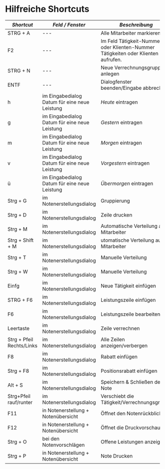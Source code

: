 # Hilfreiche Shortcuts


| *Shortcut*                | *Feld / Fenster*                              | *Beschreibung*                                                                    |
| ------------------------- | --------------------------------------------- | --------------------------------------------------------------------------------- |
| STRG + A                  | ---                                           | Alle Mitarbeiter markieren.                                                       |
| F2                        | ---                                           | Im Feld Tätigkeit-Nummer oder Klienten-Nummer Tätigkeiten oder Klienten aufrufen. |
| STRG + N                  | ---                                           | Neue Verrechnungsgruppe anlegen                                                   |
| ENTF                      | ---                                           | Dialogfenster beenden/Eingabe abbrechen                                           |
| h                         | im Eingabedialog Datum für eine neue Leistung | *Heute* eintragen                                                                 |
| g                         | im Eingabedialog Datum für eine neue Leistung | *Gestern* eintragen                                                               |
| m                         | im Eingabedialog Datum für eine neue Leistung | *Morgen* eintragen                                                                |
| v                         | im Eingabedialog Datum für eine neue Leistung | *Vorgestern* eintragen                                                            |
| ü                         | im Eingabedialog Datum für eine neue Leistung | *Übermorgen* eintragen                                                            |
| Strg + G                  | im Notenerstellungsdialog                     | Gruppierung                                                                       |
| Strg + D                  | im Notenerstellungsdialog                     | Zeile drucken                                                                     |
| Strg + M                  | im Notenerstellungsdialog                     | Automatische Verteilung auf Mitarbeiter                                           |
| Strg + Shift + M          | im Notenerstellungsdialog                     | utomatische Verteilung auf Mitarbeiter                                            |
| Strg + T                  | im Notenerstellungsdialog                     | Manuelle Verteilung                                                               |
| Strg + W                  | im Notenerstellungsdialog                     | Manuelle Verteilung                                                               |
| Einfg                     | im Notenerstellungsdialog                     | Neue Tätigkeit einfügen                                                           |
| STRG + F6                 | im Notenerstellungsdialog                     | Leistungszeile einfügen                                                           |
| F6                        | im Notenerstellungsdialog                     | Leistungszeile bearbeiten                                                         |
| Leertaste                 | im Notenerstellungsdialog                     | Zeile verrechnen                                                                  |
| Strg + Pfeil Rechts/Links | im Notenerstellungsdialog                     | Alle Zeilen anzeigen/verbergen                                                    |
| F8                        | im Notenerstellungsdialog                     | Rabatt einfügen                                                                   |
| Strg + F8                 | im Notenerstellungsdialog                     | Positionsrabatt einfügen                                                          |
| Alt + S                   | im Notenerstellungsdialog                     | Speichern & Schließen der Note                                                    |
| Strg+Pfeil rauf/runter    | im Notenerstellungsdialog                     | Verschiebt die Tätigkeit/Verrechnungsgruppe                                       |
| F11                       | in Notenerstellung + Notenübersicht           | Öffnet den Notenrückblick                                                         |
| F12                       | in Notenerstellung + Notenübersicht           | Öffnet die Druckvorschau                                                          |
| Strg + O                  | bei den Notenvorschlägen                      | Offene Leistungen anzeigen                                                        |
| Strg + P                  | in Notenerstellung + Notenübersicht           | Note Drucken                                                                      |